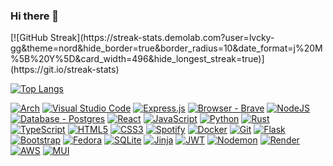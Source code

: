 ### Hi there 👋


<div align=”center”>
  [![GitHub Streak](https://streak-stats.demolab.com?user=lvcky-gg&theme=nord&hide_border=true&border_radius=10&date_format=j%20M%5B%20Y%5D&card_width=496&hide_longest_streak=true)](https://git.io/streak-stats)
</div>


[![Top Langs](https://github-readme-stats.vercel.app/api/top-langs/?username=lvcky-gg&count_private=true&show_icons=true&theme=dracula&include_all_commits=true&hide_border=true&layout=compact&langs_count=8)](https://github.com/lvcky-gg)



[![Arch](https://img.shields.io/badge/Arch%20Linux-%23404d59.svg?logo=arch-linux&logoColor=fff&style=for-the-badge)](https://archlinux.org/)
[![Visual Studio Code](https://img.shields.io/badge/Visual%20Studio%20Code-ff0066?style=for-the-badge&logo=visual-studio-code&logoColor=white)](https://code.visualstudio.com/)
[![Express.js](https://img.shields.io/badge/express.js-%23404d59.svg?style=for-the-badge&logo=express&logoColor=%2361DAFB)](https://expressjs.com/)
[![Browser - Brave](https://img.shields.io/badge/Brave-ff0066?style=for-the-badge&logo=Brave&logoColor=white)](https://brave.com/download/)
[![NodeJS](https://img.shields.io/badge/node.js-%23404d59.svg?style=for-the-badge&logo=node.js&logoColor=white)](https://nodejs.org/en/docs)
[![Database - Postgres](https://img.shields.io/badge/postgres-ff0066?style=for-the-badge&logo=postgresql&logoColor=white)](https://www.postgresql.org/docs/)
[![React](https://img.shields.io/badge/react-%23404d59.svg?style=for-the-badge&logo=react&logoColor=%2361DAFB)](https://react.dev/)
[![JavaScript](https://img.shields.io/badge/javascript-ff0066?style=for-the-badge&logo=javascript&logoColor=%23F7DF1E)](https://developer.mozilla.org/en-US/docs/Web/JavaScript)
[![Python](https://img.shields.io/badge/python-%23404d59.svg?style=for-the-badge&logo=python&logoColor=ffdd54)](https://docs.python.org/3.9/)
[![Rust](https://img.shields.io/badge/rust-ff0066?style=for-the-badge&logo=rust&logoColor=white)](https://doc.rust-lang.org/beta/)
[![TypeScript](https://img.shields.io/badge/typescript-%23404d59.svg?style=for-the-badge&logo=typescript&logoColor=white)](https://www.typescriptlang.org/docs/)
[![HTML5](https://img.shields.io/badge/html5-ff0066?style=for-the-badge&logo=html5&logoColor=white)](https://developer.mozilla.org/en-US/docs/Web/HTML)
[![CSS3](https://img.shields.io/badge/css3-%23404d59.svg?style=for-the-badge&logo=css3&logoColor=white)](https://developer.mozilla.org/en-US/docs/Web/CSS)
[![Spotify](https://img.shields.io/badge/Spotify-ff0066?style=for-the-badge&logo=spotify&logoColor=white)](https://open.spotify.com/)
[![Docker](https://img.shields.io/badge/docker-%23404d59.svg?style=for-the-badge&logo=docker&logoColor=white)](https://www.docker.com/)
[![Git](https://img.shields.io/badge/git-ff0066?style=for-the-badge&logo=git&logoColor=white)](https://git-scm.com/doc)
[![Flask](https://img.shields.io/badge/flask-%23404d59.svg?style=for-the-badge&logo=flask&logoColor=white)](https://flask.palletsprojects.com/en/2.2.x/)
[![Bootstrap](https://img.shields.io/badge/bootstrap-ff0066?style=for-the-badge&logo=bootstrap&logoColor=white)](https://react-bootstrap.github.io/)
[![Fedora](https://img.shields.io/badge/Fedora-%23404d59.svg?style=for-the-badge&logo=fedora&logoColor=white)](https://getfedora.org/)
[![SQLite](https://img.shields.io/badge/sqlite-ff0066?style=for-the-badge&logo=sqlite&logoColor=white)](https://www.sqlite.org/docs.html)
[![Jinja](https://img.shields.io/badge/jinja-%23404d59.svg?style=for-the-badge&logo=jinja&logoColor=black)](https://jinja.palletsprojects.com/en/3.1.x/)
[![JWT](https://img.shields.io/badge/JWT-ff0066?style=for-the-badge&logo=JSON%20web%20tokens)](https://jwt.io/introduction)
[![Nodemon](https://img.shields.io/badge/NODEMON-%23404d59.svg?style=for-the-badge&logo=nodemon&logoColor=%BBDEAD)](https://nodemon.io/)
[![Render](https://img.shields.io/badge/Render-ff0066?style=for-the-badge&logo=render&logoColor=white)](https://render.com/)
[![AWS](https://img.shields.io/badge/AWS-%23404d59.svg?style=for-the-badge&logo=amazon-aws&logoColor=white)](https://aws.amazon.com/)
[![MUI](https://img.shields.io/badge/MUI-ff0066?style=for-the-badge&logo=mui&logoColor=white)](https://mui.com/)





